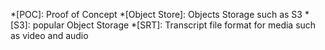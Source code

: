*[POC]: Proof of Concept
*[Object Store]: Objects Storage such as S3
*[S3]: popular Object Storage
*[SRT]: Transcript file format for media such as video and audio
